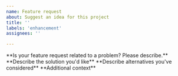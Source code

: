 ```yaml
---
name: Feature request
about: Suggest an idea for this project
title: ''
labels: 'enhancement'
assignees: ''

---
```


<!--If you wish to add another solver, please use the related high fidelity / reduced order templates--!>

**Is your feature request related to a problem? Please describe.**
<!--A clear and concise description of what the problem is. Ex. I'm always frustrated when ...--!>

**Describe the solution you'd like**
<!--A clear and concise description of what you want to happen..--!>

**Describe alternatives you've considered**
<!--A clear and concise description of any alternative solutions or features you've considered--!>

**Additional context**
<!--Add any other context or screenshots about the feature request here--!>

